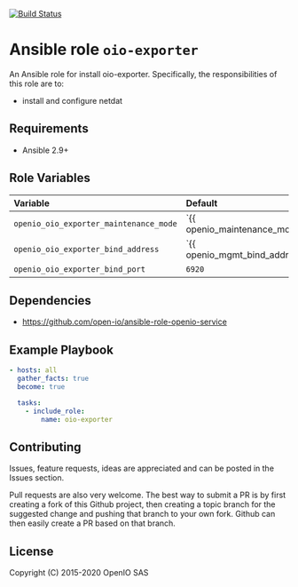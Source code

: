 [![Build Status](https://travis-ci.org/open-io/ansible-role-openio-oio-exporter.svg?branch=master)](https://travis-ci.org/open-io/ansible-role-openio-oio-exporter)
# Ansible role `oio-exporter`

An Ansible role for install oio-exporter. Specifically, the responsibilities of this role are to:

- install and configure netdat

## Requirements

- Ansible 2.9+

## Role Variables

| Variable   | Default | Comments (type)  |
| :---       | :---    | :---             |
| `openio_oio_exporter_maintenance_mode` | `{{ openio_maintenance_mode | d(false) }}` | Maintenance mode |
| `openio_oio_exporter_bind_address` | `{{ openio_mgmt_bind_address | d(ansible_default_ipv4.address) }}` |  Binding IP address. |
| `openio_oio_exporter_bind_port` | `6920` |  Listening port. |

## Dependencies
- https://github.com/open-io/ansible-role-openio-service

## Example Playbook

```yaml
- hosts: all
  gather_facts: true
  become: true

  tasks:
    - include_role:
        name: oio-exporter
```

## Contributing

Issues, feature requests, ideas are appreciated and can be posted in the Issues section.

Pull requests are also very welcome.
The best way to submit a PR is by first creating a fork of this Github project, then creating a topic branch for the suggested change and pushing that branch to your own fork.
Github can then easily create a PR based on that branch.

## License
Copyright (C) 2015-2020 OpenIO SAS

